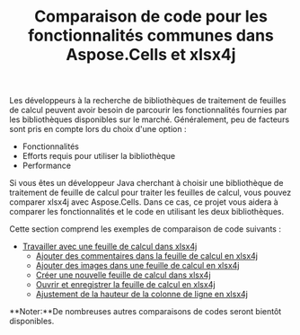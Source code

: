 ﻿---
title: Comparaison de code pour les fonctionnalités communes dans Aspose.Cells et xlsx4j
type: docs
weight: 10
url: /fr/java/code-comparison-for-common-features-in-aspose-cells-and-xlsx4j/
---
Les développeurs à la recherche de bibliothèques de traitement de feuilles de calcul peuvent avoir besoin de parcourir les fonctionnalités fournies par les bibliothèques disponibles sur le marché. Généralement, peu de facteurs sont pris en compte lors du choix d'une option :

- Fonctionnalités
- Efforts requis pour utiliser la bibliothèque
- Performance

Si vous êtes un développeur Java cherchant à choisir une bibliothèque de traitement de feuille de calcul pour traiter les feuilles de calcul, vous pouvez comparer xlsx4j avec Aspose.Cells. Dans ce cas, ce projet vous aidera à comparer les fonctionnalités et le code en utilisant les deux bibliothèques.

Cette section comprend les exemples de comparaison de code suivants :

- [Travailler avec une feuille de calcul dans xlsx4j](/cells/fr/java/working-with-spreadsheet-in-xlsx4j/)
  - [Ajouter des commentaires dans la feuille de calcul en xlsx4j](/cells/fr/java/add-comments-in-spreadsheet-in-xlsx4j/)
  - [Ajouter des images dans une feuille de calcul en xlsx4j](/cells/fr/java/add-images-in-spreadsheet-in-xlsx4j/)
  - [Créer une nouvelle feuille de calcul dans xlsx4j](/cells/fr/java/create-new-spreadsheet-in-xlsx4j/)
  - [Ouvrir et enregistrer la feuille de calcul en xlsx4j](/cells/fr/java/open-and-save-spreadsheet-in-xlsx4j/)
  - [Ajustement de la hauteur de la colonne de ligne en xlsx4j](/cells/fr/java/row-column-height-adjustment-in-xlsx4j/)

**Noter:**De nombreuses autres comparaisons de codes seront bientôt disponibles.
